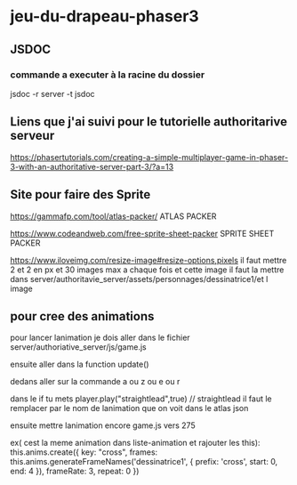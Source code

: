 # jeu-du-drapeau-phaser3

## JSDOC
### commande a executer à la racine du dossier
jsdoc -r server -t jsdoc

## Liens que j'ai suivi pour le tutorielle authoritarive serveur
https://phasertutorials.com/creating-a-simple-multiplayer-game-in-phaser-3-with-an-authoritative-server-part-3/?a=13

## Site pour faire des Sprite
https://gammafp.com/tool/atlas-packer/ ATLAS PACKER

https://www.codeandweb.com/free-sprite-sheet-packer SPRITE SHEET PACKER


https://www.iloveimg.com/resize-image#resize-options,pixels
il faut mettre 2 et 2 en px  et 30 images max a chaque fois
et cette image il faut la mettre dans server/authoritavie_server/assets/personnages/dessinatrice1/et l image


## pour cree des animations


pour lancer lanimation je dois aller dans le fichier 
server/authoriative_server/js/game.js

ensuite aller dans la function update()

dedans aller sur la commande a ou z ou e ou r

dans le if tu mets 
player.play("straightlead",true) // straightlead il faut le remplacer par le nom de lanimation que on voit dans le atlas json


ensuite mettre lanimation encore game.js
vers  275 

ex( cest la meme animation dans liste-animation et rajouter les this):
this.anims.create({
        key: "cross",
        frames: this.anims.generateFrameNames('dessinatrice1', { prefix: 'cross', start: 0, end: 4 }),
        frameRate: 3, 
        repeat: 0
      })
